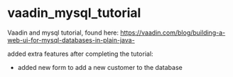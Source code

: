 # vaadin_mysql_tutorial
Vaadin and mysql tutorial, found here: https://vaadin.com/blog/building-a-web-ui-for-mysql-databases-in-plain-java-

added extra features after completing the tutorial:
- added new form to add a new customer to the database
